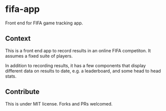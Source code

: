 # fifa-app
Front end for FIFA game tracking app.

## Context
This is a front end app to record results in an online FIFA competiton. It assumes a fixed suite of players. 

In addition to recording results, it has a few components that display different data on results to date, e.g. a leaderboard, and some head to head stats.

## Contribute
This is under MIT license. Forks and PRs welcomed.
